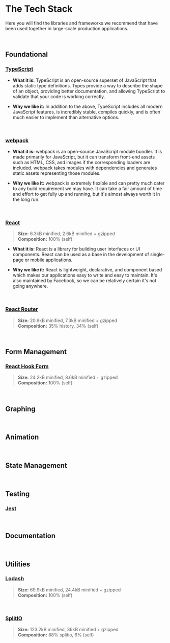 # The Tech Stack
Here you will find the libraries and frameworks we recommend that have been used together in large-scale production applications.

<br>

## Foundational


### [TypeScript](https://www.typescriptlang.org/)

- **What it is:** TypeScript is an open-source superset of JavaScript that adds static type definitions. Types provide a way to describe the shape of an object, providing better documentation, and allowing TypeScript to validate that your code is working correctly.

- **Why we like it:** In addition to the above, TypeScript includes all modern JavaScript features, is incredibly stable, compiles quickly, and is often much easier to implement than alternative options.

<br>


### [webpack](https://webpack.js.org/)

- **What it is:** webpack is an open-source JavaScript module bundler. It is made primarily for JavaScript, but it can transform front-end assets such as HTML, CSS, and images if the corresponding loaders are included. webpack takes modules with dependencies and generates static assets representing those modules.

- **Why we like it:** webpack is extremely flexible and can pretty much cater to any build requirement we may have. It can take a fair amount of time and effort to get fully up and running, but it's almost always worth it in the long run.

<br>


### [React](https://reactjs.org/)

> **Size:** 6.3kB minified, 2.6kB minified + gzipped\
> **Composition:** 100% (self)

- **What it is:** React is a library for building user interfaces or UI components. React can be used as a base in the development of single-page or mobile applications.

- **Why we like it:** React is lightweight, declarative, and component based which makes our applications easy to write and easy to maintain. It's also maintained by Facebook, so we can be relatively certain it's not going anywhere.

<br>


### [React Router](https://reactrouter.com/)

> **Size:** 20.9kB minified, 7.3kB minified + gzipped\
> **Composition:** 35% history, 34% (self)


<br>

## Form Management

### [React Hook Form](https://react-hook-form.com/)

> **Size:** 24.2kB minified, 8.6kB minified + gzipped\
> **Composition:** 100% (self)


<br>

## Graphing


<br>

## Animation


<br>

## State Management


<br>

## Testing

### [Jest](https://jestjs.io/)


<br>

## Documentation


<br>

## Utilities

### [Lodash](https://lodash.com/)

> **Size:** 69.9kB minified, 24.4kB minified + gzipped\
> **Composition:** 100% (self)

<br>


### [SplitIO](https://www.split.io/)

> **Size:** 123.2kB minified, 36kB minified + gzipped\
> **Composition:** 88% splitio, 6% (self)
